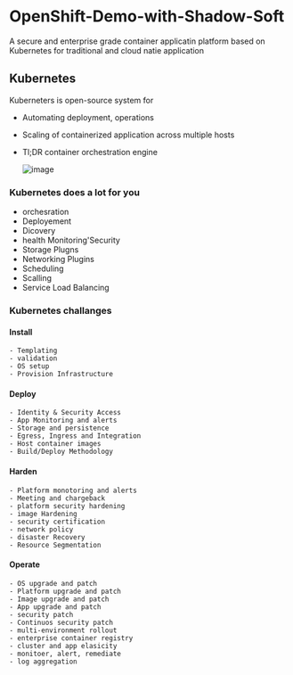 # OpenShift-Demo-with-Shadow-Soft
A secure and enterprise grade container applicatin platform based on Kubernetes for traditional and cloud natie application 

## Kubernetes
Kuberneters is open-source system for
  - Automating deployment, operations
  - Scaling of containerized application across multiple hosts 
  - Tl;DR container orchestration engine
      
      ![image](https://user-images.githubusercontent.com/48562260/150774979-9a5ede6a-5f54-4c81-8c0d-1bbcdeba1cd4.png)

### Kubernetes does a lot for you 
  - orchesration
  - Deployement
  - Dicovery
  - health Monitoring'Security
  - Storage Plugns
  - Networking Plugins 
  - Scheduling
  - Scalling
  - Service Load Balancing

### Kubernetes challanges
  #### Install
    - Templating
    - validation
    - OS setup
    - Provision Infrastructure
  #### Deploy
    - Identity & Security Access
    - App Monitoring and alerts
    - Storage and persistence
    - Egress, Ingress and Integration
    - Host container images
    - Build/Deploy Methodology
 #### Harden
    - Platform monotoring and alerts
    - Meeting and chargeback
    - platform security hardening
    - image Hardening
    - security certification
    - network policy
    - disaster Recovery
    - Resource Segmentation
#### Operate
    - OS upgrade and patch
    - Platform upgrade and patch 
    - Image upgrade and patch
    - App upgrade and patch
    - security patch
    - Continuos security patch
    - multi-environment rollout
    - enterprise container registry
    - cluster and app elasicity
    - monitoer, alert, remediate
    - log aggregation
